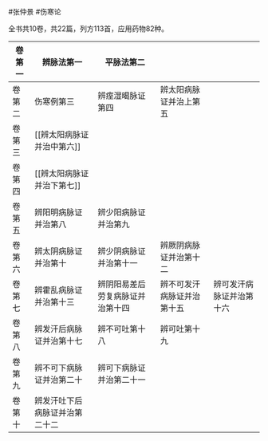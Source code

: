 #张仲景 #伤寒论 

全书共10卷，共22篇，列方113首，应用药物82种。

| 卷第一 | 辨脉法第一           | 平脉法第二            |               |              |
| --- | --------------- | ---------------- | ------------- | ------------ |
| 卷第二 | 伤寒例第三           | 辨痓湿暍脉证第四         | 辨太阳病脉证并治上第五   |              |
| 卷第三 | [[辨太阳病脉证并治中第六]] |                  |               |              |
| 卷第四 | [[辨太阳病脉证并治下第七]] |                  |               |              |
| 卷第五 | 辨阳明病脉证并治第八      | 辨少阳病脉证并治第九       |               |              |
| 卷第六 | 辨太阴病脉证并治第十      | 辨少阴病脉证并治第十一      | 辨厥阴病脉证并治第十二   |              |
| 卷第七 | 辨霍乱病脉证并治第十三     | 辨阴阳易差后劳复病脉证并治第十四 | 辨不可发汗病脉证并治第十五 | 辨可发汗病脉证并治第十六 |
| 卷第八 | 辨发汗后病脉证并治第十七    | 辨不可吐第十八          | 辨可吐第十九        |              |
| 卷第九 | 辨不可下病脉证并治第二十    | 辨可下病脉证并治第二十一     |               |              |
| 卷第十 | 辨发汗吐下后病脉证并治第二十二 |                  |               |              |

